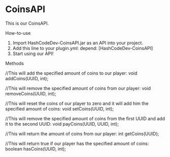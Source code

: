 # CoinsAPI
This is our CoinsAPI.

How-to-use
1. Import HashCodeDev-CoinsAPI.jar as an API into your project.
2. Add this line to your plugin.yml: depend: [HashCodeDev-CoinsAPI]
2. Start using our API!

Methods

//This will add the specified amount of coins to our player:
void addCoins(UUID, int);

//This will remove the specified amount of coins from our player:
void removeCoins(UUID, int);

//This will reset the coins of our player to zero and it will add him the specified amount of coins:
void setCoins(UUID, int);

//This will remove the specified amount of coins from the first UUID and add it to the second UUID:
void payCoins(UUID, UUID, int);

//This will return the amount of coins from our player:
int getCoins(UUID);

//This will return true if our player has the specified amount of coins:
boolean hasCoins(UUID, int);
